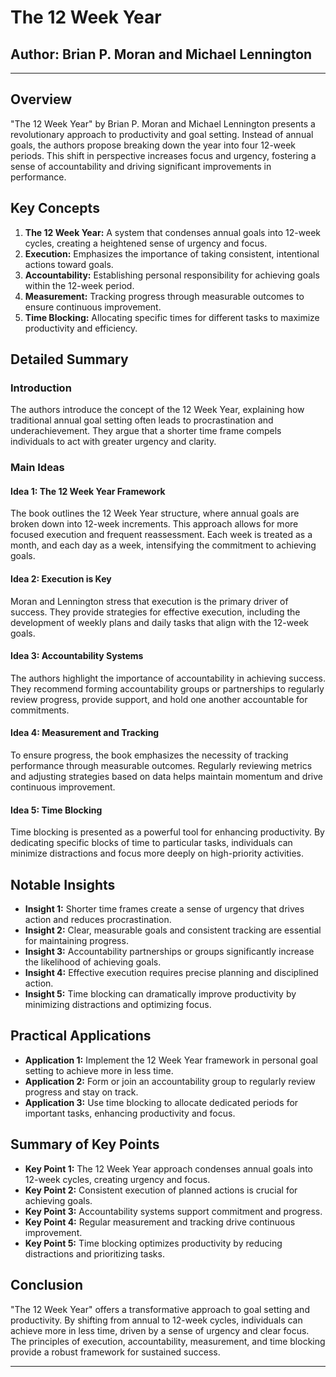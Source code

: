 # The 12 Week Year

## Author: Brian P. Moran and Michael Lennington

---

## Overview
"The 12 Week Year" by Brian P. Moran and Michael Lennington presents a revolutionary approach to productivity and goal setting. Instead of annual goals, the authors propose breaking down the year into four 12-week periods. This shift in perspective increases focus and urgency, fostering a sense of accountability and driving significant improvements in performance.

## Key Concepts
1. **The 12 Week Year:** A system that condenses annual goals into 12-week cycles, creating a heightened sense of urgency and focus.
2. **Execution:** Emphasizes the importance of taking consistent, intentional actions toward goals.
3. **Accountability:** Establishing personal responsibility for achieving goals within the 12-week period.
4. **Measurement:** Tracking progress through measurable outcomes to ensure continuous improvement.
5. **Time Blocking:** Allocating specific times for different tasks to maximize productivity and efficiency.

## Detailed Summary
### Introduction
The authors introduce the concept of the 12 Week Year, explaining how traditional annual goal setting often leads to procrastination and underachievement. They argue that a shorter time frame compels individuals to act with greater urgency and clarity.

### Main Ideas
#### Idea 1: The 12 Week Year Framework
The book outlines the 12 Week Year structure, where annual goals are broken down into 12-week increments. This approach allows for more focused execution and frequent reassessment. Each week is treated as a month, and each day as a week, intensifying the commitment to achieving goals.

#### Idea 2: Execution is Key
Moran and Lennington stress that execution is the primary driver of success. They provide strategies for effective execution, including the development of weekly plans and daily tasks that align with the 12-week goals.

#### Idea 3: Accountability Systems
The authors highlight the importance of accountability in achieving success. They recommend forming accountability groups or partnerships to regularly review progress, provide support, and hold one another accountable for commitments.

#### Idea 4: Measurement and Tracking
To ensure progress, the book emphasizes the necessity of tracking performance through measurable outcomes. Regularly reviewing metrics and adjusting strategies based on data helps maintain momentum and drive continuous improvement.

#### Idea 5: Time Blocking
Time blocking is presented as a powerful tool for enhancing productivity. By dedicating specific blocks of time to particular tasks, individuals can minimize distractions and focus more deeply on high-priority activities.

## Notable Insights
- **Insight 1:** Shorter time frames create a sense of urgency that drives action and reduces procrastination.
- **Insight 2:** Clear, measurable goals and consistent tracking are essential for maintaining progress.
- **Insight 3:** Accountability partnerships or groups significantly increase the likelihood of achieving goals.
- **Insight 4:** Effective execution requires precise planning and disciplined action.
- **Insight 5:** Time blocking can dramatically improve productivity by minimizing distractions and optimizing focus.

## Practical Applications
- **Application 1:** Implement the 12 Week Year framework in personal goal setting to achieve more in less time.
- **Application 2:** Form or join an accountability group to regularly review progress and stay on track.
- **Application 3:** Use time blocking to allocate dedicated periods for important tasks, enhancing productivity and focus.

## Summary of Key Points
- **Key Point 1:** The 12 Week Year approach condenses annual goals into 12-week cycles, creating urgency and focus.
- **Key Point 2:** Consistent execution of planned actions is crucial for achieving goals.
- **Key Point 3:** Accountability systems support commitment and progress.
- **Key Point 4:** Regular measurement and tracking drive continuous improvement.
- **Key Point 5:** Time blocking optimizes productivity by reducing distractions and prioritizing tasks.

## Conclusion
"The 12 Week Year" offers a transformative approach to goal setting and productivity. By shifting from annual to 12-week cycles, individuals can achieve more in less time, driven by a sense of urgency and clear focus. The principles of execution, accountability, measurement, and time blocking provide a robust framework for sustained success.

---
